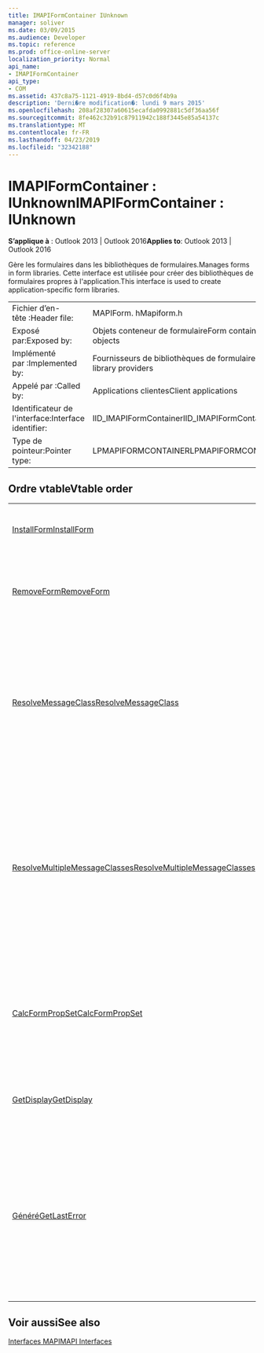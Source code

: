 ```yaml
---
title: IMAPIFormContainer IUnknown
manager: soliver
ms.date: 03/09/2015
ms.audience: Developer
ms.topic: reference
ms.prod: office-online-server
localization_priority: Normal
api_name:
- IMAPIFormContainer
api_type:
- COM
ms.assetid: 437c8a75-1121-4919-8bd4-d57c0d6f4b9a
description: 'Derni�re modification�: lundi 9 mars 2015'
ms.openlocfilehash: 208af28307a60615ecafda0992881c5df36aa56f
ms.sourcegitcommit: 8fe462c32b91c87911942c188f3445e85a54137c
ms.translationtype: MT
ms.contentlocale: fr-FR
ms.lasthandoff: 04/23/2019
ms.locfileid: "32342188"
---
```

# <a name="imapiformcontainer--iunknown"></a><span data-ttu-id="7caca-103">IMAPIFormContainer : IUnknown</span><span class="sxs-lookup"><span data-stu-id="7caca-103">IMAPIFormContainer : IUnknown</span></span>

  
  
<span data-ttu-id="7caca-104">**S’applique à** : Outlook 2013 | Outlook 2016</span><span class="sxs-lookup"><span data-stu-id="7caca-104">**Applies to**: Outlook 2013 | Outlook 2016</span></span> 
  
<span data-ttu-id="7caca-105">Gère les formulaires dans les bibliothèques de formulaires.</span><span class="sxs-lookup"><span data-stu-id="7caca-105">Manages forms in form libraries.</span></span> <span data-ttu-id="7caca-106">Cette interface est utilisée pour créer des bibliothèques de formulaires propres à l'application.</span><span class="sxs-lookup"><span data-stu-id="7caca-106">This interface is used to create application-specific form libraries.</span></span> 
  
|||
|:-----|:-----|
|<span data-ttu-id="7caca-107">Fichier d’en-tête :</span><span class="sxs-lookup"><span data-stu-id="7caca-107">Header file:</span></span>  <br/> |<span data-ttu-id="7caca-108">MAPIForm. h</span><span class="sxs-lookup"><span data-stu-id="7caca-108">Mapiform.h</span></span>  <br/> |
|<span data-ttu-id="7caca-109">Exposé par:</span><span class="sxs-lookup"><span data-stu-id="7caca-109">Exposed by:</span></span>  <br/> |<span data-ttu-id="7caca-110">Objets conteneur de formulaire</span><span class="sxs-lookup"><span data-stu-id="7caca-110">Form container objects</span></span>  <br/> |
|<span data-ttu-id="7caca-111">Implémenté par :</span><span class="sxs-lookup"><span data-stu-id="7caca-111">Implemented by:</span></span>  <br/> |<span data-ttu-id="7caca-112">Fournisseurs de bibliothèques de formulaires</span><span class="sxs-lookup"><span data-stu-id="7caca-112">Form library providers</span></span>  <br/> |
|<span data-ttu-id="7caca-113">Appelé par :</span><span class="sxs-lookup"><span data-stu-id="7caca-113">Called by:</span></span>  <br/> |<span data-ttu-id="7caca-114">Applications clientes</span><span class="sxs-lookup"><span data-stu-id="7caca-114">Client applications</span></span>  <br/> |
|<span data-ttu-id="7caca-115">Identificateur de l'interface:</span><span class="sxs-lookup"><span data-stu-id="7caca-115">Interface identifier:</span></span>  <br/> |<span data-ttu-id="7caca-116">IID_IMAPIFormContainer</span><span class="sxs-lookup"><span data-stu-id="7caca-116">IID_IMAPIFormContainer</span></span>  <br/> |
|<span data-ttu-id="7caca-117">Type de pointeur:</span><span class="sxs-lookup"><span data-stu-id="7caca-117">Pointer type:</span></span>  <br/> |<span data-ttu-id="7caca-118">LPMAPIFORMCONTAINER</span><span class="sxs-lookup"><span data-stu-id="7caca-118">LPMAPIFORMCONTAINER</span></span>  <br/> |
   
## <a name="vtable-order"></a><span data-ttu-id="7caca-119">Ordre vtable</span><span class="sxs-lookup"><span data-stu-id="7caca-119">Vtable order</span></span>

|||
|:-----|:-----|
|[<span data-ttu-id="7caca-120">InstallForm</span><span class="sxs-lookup"><span data-stu-id="7caca-120">InstallForm</span></span>](imapiformcontainer-installform.md) <br/> |<span data-ttu-id="7caca-121">Installe un formulaire dans un conteneur de formulaire.</span><span class="sxs-lookup"><span data-stu-id="7caca-121">Installs a form into a form container.</span></span>  <br/> |
|[<span data-ttu-id="7caca-122">RemoveForm</span><span class="sxs-lookup"><span data-stu-id="7caca-122">RemoveForm</span></span>](imapiformcontainer-removeform.md) <br/> |<span data-ttu-id="7caca-123">Supprime un formulaire particulier d'un conteneur de formulaires.</span><span class="sxs-lookup"><span data-stu-id="7caca-123">Removes a particular form from a form container.</span></span>  <br/> |
|[<span data-ttu-id="7caca-124">ResolveMessageClass</span><span class="sxs-lookup"><span data-stu-id="7caca-124">ResolveMessageClass</span></span>](imapiformcontainer-resolvemessageclass.md) <br/> |<span data-ttu-id="7caca-125">Résout une classe de message en son formulaire dans un conteneur de formulaire et renvoie un objet d'informations de formulaire pour ce formulaire.</span><span class="sxs-lookup"><span data-stu-id="7caca-125">Resolves a message class to its form in a form container and returns a form information object for that form.</span></span>  <br/> |
|[<span data-ttu-id="7caca-126">ResolveMultipleMessageClasses</span><span class="sxs-lookup"><span data-stu-id="7caca-126">ResolveMultipleMessageClasses</span></span>](imapiformcontainer-resolvemultiplemessageclasses.md) <br/> |<span data-ttu-id="7caca-127">Résout un groupe de classes de message dans leurs formulaires dans un conteneur de formulaire et renvoie un tableau d'objets d'informations de formulaire pour ces formulaires.</span><span class="sxs-lookup"><span data-stu-id="7caca-127">Resolves a group of message classes to their forms in a form container and returns an array of form information objects for those forms.</span></span>  <br/> |
|[<span data-ttu-id="7caca-128">CalcFormPropSet</span><span class="sxs-lookup"><span data-stu-id="7caca-128">CalcFormPropSet</span></span>](imapiformcontainer-calcformpropset.md) <br/> |<span data-ttu-id="7caca-129">Renvoie un tableau des propriétés utilisées par tous les formulaires installés dans un conteneur de formulaire.</span><span class="sxs-lookup"><span data-stu-id="7caca-129">Returns an array of the properties used by all forms installed in a form container.</span></span>  <br/> |
|[<span data-ttu-id="7caca-130">GetDisplay</span><span class="sxs-lookup"><span data-stu-id="7caca-130">GetDisplay</span></span>](imapiformcontainer-getdisplay.md) <br/> |<span data-ttu-id="7caca-131">Renvoie le nom d'affichage d'un conteneur de formulaire.</span><span class="sxs-lookup"><span data-stu-id="7caca-131">Returns the display name of a form container.</span></span>  <br/> |
|[<span data-ttu-id="7caca-132">Généré</span><span class="sxs-lookup"><span data-stu-id="7caca-132">GetLastError</span></span>](imapiformcontainer-getlasterror.md) <br/> |<span data-ttu-id="7caca-133">Renvoie une structure [MAPIERROR](mapierror.md) contenant des informations sur l'erreur précédente qui s'est produite dans l'objet conteneur de formulaire.</span><span class="sxs-lookup"><span data-stu-id="7caca-133">Returns a [MAPIERROR](mapierror.md) structure containing information about the previous error occurring to the form container object.</span></span>  <br/> |
   
## <a name="see-also"></a><span data-ttu-id="7caca-134">Voir aussi</span><span class="sxs-lookup"><span data-stu-id="7caca-134">See also</span></span>



[<span data-ttu-id="7caca-135">Interfaces MAPI</span><span class="sxs-lookup"><span data-stu-id="7caca-135">MAPI Interfaces</span></span>](mapi-interfaces.md)

